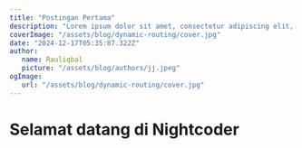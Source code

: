 ```yaml
---
title: "Postingan Pertama"
description: "Lorem ipsum dolor sit amet, consectetur adipiscing elit, sed do eiusmod tempor incididunt ut labore et dolore magna aliqua. Praesent elementum facilisis leo vel fringilla est ullamcorper eget. At imperdiet dui accumsan sit amet nulla facilities morbi tempus."
coverImage: "/assets/blog/dynamic-routing/cover.jpg"
date: "2024-12-17T05:35:07.322Z"
author:
   name: Rauliqbal
   picture: "/assets/blog/authors/jj.jpeg"
ogImage:
   url: "/assets/blog/dynamic-routing/cover.jpg"
---
```


# Selamat datang di Nightcoder
